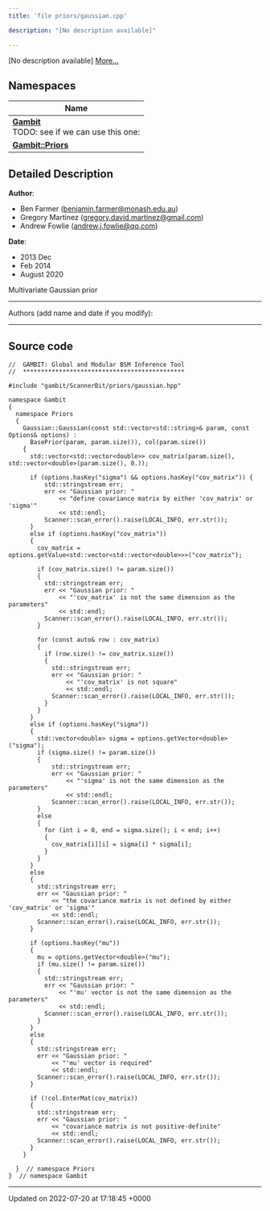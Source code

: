 ```yaml
---
title: 'file priors/gaussian.cpp'

description: "[No description available]"

---
```







[No description available] [More...](#detailed-description)

## Namespaces

| Name           |
| -------------- |
| **[Gambit](/documentation/code/namespaces/namespacegambit/)** <br>TODO: see if we can use this one:  |
| **[Gambit::Priors](/documentation/code/namespaces/namespacegambit_1_1priors/)**  |

## Detailed Description


**Author**: 

  * Ben Farmer ([benjamin.farmer@monash.edu.au](mailto:benjamin.farmer@monash.edu.au)) 
  * Gregory Martinez ([gregory.david.martinez@gmail.com](mailto:gregory.david.martinez@gmail.com)) 
  * Andrew Fowlie ([andrew.j.fowlie@qq.com](mailto:andrew.j.fowlie@qq.com)) 


**Date**: 

  * 2013 Dec
  * Feb 2014
  * August 2020


Multivariate Gaussian prior



------------------

Authors (add name and date if you modify):



------------------




## Source code

```
//  GAMBIT: Global and Modular BSM Inference Tool
//  *********************************************

#include "gambit/ScannerBit/priors/gaussian.hpp"

namespace Gambit
{
  namespace Priors
  {
    Gaussian::Gaussian(const std::vector<std::string>& param, const Options& options) :
      BasePrior(param, param.size()), col(param.size())
    {
      std::vector<std::vector<double>> cov_matrix(param.size(), std::vector<double>(param.size(), 0.));

      if (options.hasKey("sigma") && options.hasKey("cov_matrix")) {
          std::stringstream err;
          err << "Gaussian prior: "
              << "define covariance matrix by either 'cov_matrix' or 'sigma'"
              << std::endl;
          Scanner::scan_error().raise(LOCAL_INFO, err.str());
      }
      else if (options.hasKey("cov_matrix"))
      {
        cov_matrix = options.getValue<std::vector<std::vector<double>>>("cov_matrix");

        if (cov_matrix.size() != param.size())
        {
          std::stringstream err;
          err << "Gaussian prior: "
              << "'cov_matrix' is not the same dimension as the parameters"
              << std::endl;
          Scanner::scan_error().raise(LOCAL_INFO, err.str());
        }

        for (const auto& row : cov_matrix)
        {
          if (row.size() != cov_matrix.size())
          {
            std::stringstream err;
            err << "Gaussian prior: "
                << "'cov_matrix' is not square"
                << std::endl;
            Scanner::scan_error().raise(LOCAL_INFO, err.str());
          }
        }
      }
      else if (options.hasKey("sigma"))
      {
        std::vector<double> sigma = options.getVector<double>("sigma");
        if (sigma.size() != param.size())
        {
            std::stringstream err;
            err << "Gaussian prior: "
                << "'sigma' is not the same dimension as the parameters"
                << std::endl;
            Scanner::scan_error().raise(LOCAL_INFO, err.str());
        }
        else
        {
          for (int i = 0, end = sigma.size(); i < end; i++)
          {
            cov_matrix[i][i] = sigma[i] * sigma[i];
          }
        }
      }
      else
      {
        std::stringstream err;
        err << "Gaussian prior: "
            << "the covariance matrix is not defined by either 'cov_matrix' or 'sigma'"
            << std::endl;
        Scanner::scan_error().raise(LOCAL_INFO, err.str());
      }

      if (options.hasKey("mu"))
      {
        mu = options.getVector<double>("mu");
        if (mu.size() != param.size())
        {
          std::stringstream err;
          err << "Gaussian prior: "
              << "'mu' vector is not the same dimension as the parameters"
              << std::endl;
          Scanner::scan_error().raise(LOCAL_INFO, err.str());
        }
      }
      else
      {
        std::stringstream err;
        err << "Gaussian prior: "
            << "'mu' vector is required"
            << std::endl;
        Scanner::scan_error().raise(LOCAL_INFO, err.str());
      }

      if (!col.EnterMat(cov_matrix))
      {
        std::stringstream err;
        err << "Gaussian prior: "
            << "covariance matrix is not positive-definite"
            << std::endl;
        Scanner::scan_error().raise(LOCAL_INFO, err.str());
      }
    }

  }  // namespace Priors
}  // namespace Gambit
```


-------------------------------

Updated on 2022-07-20 at 17:18:45 +0000
